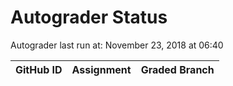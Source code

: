 # Autograder Status
Autograder last run at: November 23, 2018 at 06:40

| GitHub ID | Assignment | Graded Branch |
|-----------|------------|---------------|
